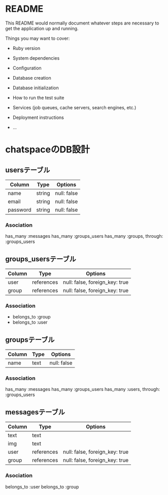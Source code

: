 # README

This README would normally document whatever steps are necessary to get the
application up and running.

Things you may want to cover:

* Ruby version

* System dependencies

* Configuration

* Database creation

* Database initialization

* How to run the test suite

* Services (job queues, cache servers, search engines, etc.)

* Deployment instructions

* ...

# chatspaceのDB設計
## usersテーブル
|Column|Type|Options|
|------|----|-------|
|name|string|null: false|
|email|string|null: false|
|password|string|null: false|
### Asociation
has_many :messages
has_many :groups_users
has_many  :groups, through:  :groups_users

## groups_usersテーブル
|Column|Type|Options|
|------|----|-------|
|user|references|null: false, foreign_key: true|
|group|references|null: false, foreign_key: true|
### Association
- belongs_to :group
- belongs_to :user

## groupsテーブル
|Column|Type|Options|
|------|----|-------|
|name|text|null: false|
### Association
has_many :messages
has_many :groups_users
has_many  :users, through:  :groups_users

## messagesテーブル
|Column|Type|Options|
|------|----|-------|
|text|text||
|img|text||
|user|references|null: false, foreign_key: true|
|group|references|null: false, foreign_key: true|
### Asociation
belongs_to :user
belongs_to :group